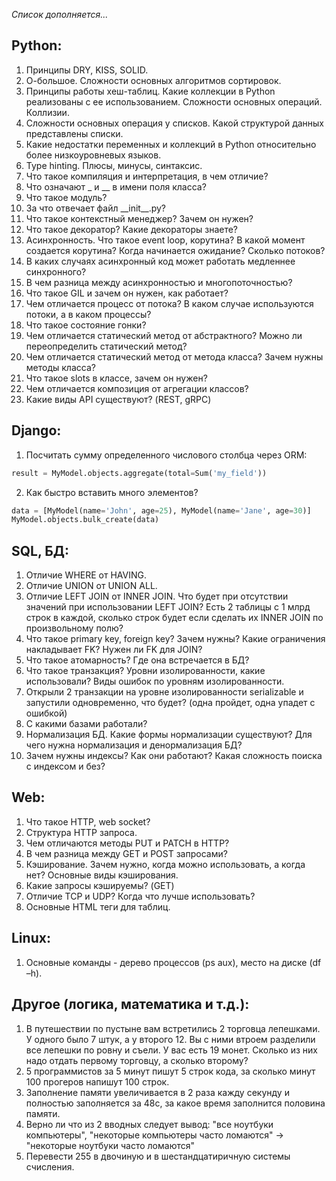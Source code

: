 *Список дополняется...*
## Python:

1.	Принципы DRY, KISS, SOLID.
2.	О-большое. Сложности основных алгоритмов сортировок. 
3.	Принципы работы хеш-таблиц. Какие коллекции в Python реализованы с ее использованием. Сложности основных операций. Коллизии.
4.	Сложности основных операция у списков. Какой структурой данных представлены списки.
5.	Какие недостатки переменных и коллекций в Python относительно более низкоуровневых языков.
6.	Type hinting. Плюсы, минусы, синтаксис.
7.	Что такое компиляция и интерпретация, в чем отличие?
8.	Что означают _ и __ в имени поля класса?
9.	Что такое модуль?
10.	За что отвечает файл \_\_init__.py? 
11.	Что такое контекстный менеджер? Зачем он нужен?
12.	Что такое декоратор? Какие декораторы знаете?
13.	Асинхронность. Что такое event loop, корутина? В какой момент создается корутина? Когда начинается ожидание? Сколько потоков?
14.	В каких случаях асинхронный код может работать медленнее синхронного?
15.	В чем разница между асинхронностью и многопоточностью?
16.	Что такое GIL и зачем он нужен, как работает?
17.	Чем отличается процесс от потока? В каком случае используются потоки, а в каком процессы?
18.	Что такое состояние гонки? 
19.	Чем отличается статический метод от абстрактного? Можно ли переопределить статический метод?
20.	Чем отличается статический метод от метода класса? Зачем нужны методы класса?
21.	Что такое slots в классе, зачем он нужен?
22.	Чем отличается композиция от агрегации классов?
23.	Какие виды API существуют? (REST, gRPC)

## Django:

1.	Посчитать сумму определенного числового столбца через ORM: 
 ```python
result = MyModel.objects.aggregate(total=Sum('my_field')) 
```
2.	Как быстро вставить много элементов? 
 ```python
data = [MyModel(name='John', age=25), MyModel(name='Jane', age=30)]
MyModel.objects.bulk_create(data)
 ```
## SQL, БД:
1.	Отличие WHERE от HAVING.
2.	Отличие UNION от UNION ALL.
3.	Отличие LEFT JOIN от INNER JOIN. Что будет при отсутствии значений при использовании LEFT JOIN? Есть 2 таблицы с 1 млрд строк в каждой, сколько строк будет если сделать их INNER JOIN по произвольному полю?
4.	Что такое primary key, foreign key? Зачем нужны? Какие ограничения накладывает FK? Нужен ли FK для JOIN?
5.	Что такое атомарность? Где она встречается в БД?
6.	Что такое транзакция? Уровни изолированности, какие использовали? Виды ошибок по уровням изолированности.
7.	Открыли 2 транзакции на уровне изолированности serializable и запустили одновременно, что будет? (одна пройдет, одна упадет с ошибкой)
8.	С какими базами работали?
9.	Нормализация БД. Какие формы нормализации существуют? Для чего нужна нормализация и денормализация БД?
10.	Зачем нужны индексы? Как они работают? Какая сложность поиска с индексом и без?


## Web:
1.	Что такое HTTP, web socket?
2.	Структура HTTP запроса.
3.	Чем отличаются методы PUT и PATCH в HTTP?
4.	В чем разница между GET и POST запросами? 
5.	Кэширование. Зачем нужно, когда можно использовать, а когда нет? Основные виды кэширования.
6.	Какие запросы кэшируемы? (GET)
7.	Отличие TCP и UDP? Когда что лучше использовать?
8.	Основные HTML теги для таблиц.

## Linux:
1.	Основные команды - дерево процессов (ps aux), место на диске (df –h). 

## Другое (логика, математика и т.д.):
1. В путешествии по пустыне вам встретились 2 торговца лепешками. У одного было 7  штук, а у второго 12. Вы с ними втроем разделили все лепешки по ровну и съели. У вас есть 19 монет. Сколько из них надо отдать первому торговцу, а сколько второму?
2. 5 программистов за 5 минут пишут 5 строк кода, за сколько минут 100 прогеров напишут 100 строк.
3. Заполнение памяти увеличивается в 2 раза кажду секунду и полностью заполняется за 48с, за какое время заполнится половина памяти.
4. Верно ли что из 2 вводных следует вывод: "все ноутбуки компьютеры", "некоторые компьютеры часто ломаются" -> "некоторые ноутбуки часто ломаются" 
5. Перевести 255 в двочиную и в шестандцатиричную системы счисления.


